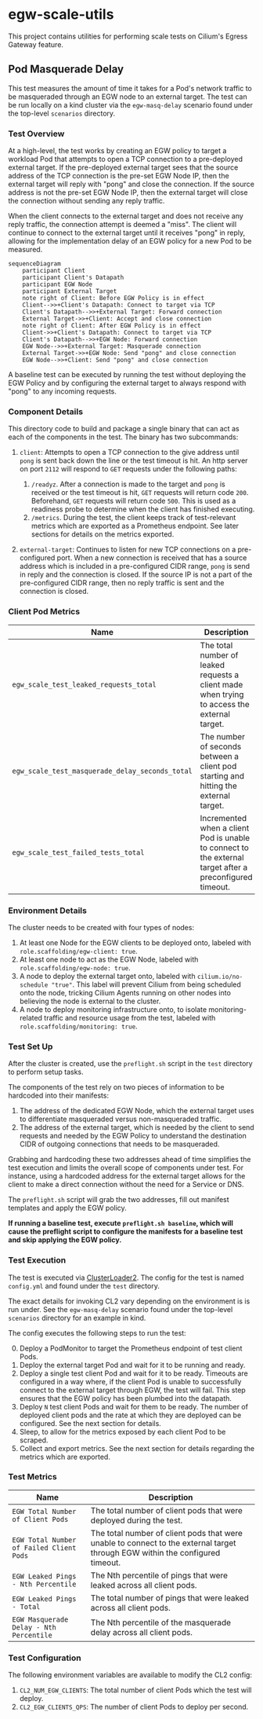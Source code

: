 # egw-scale-utils

This project contains utilities for performing scale tests on Cilium's Egress
Gateway feature.

## Pod Masquerade Delay

This test measures the amount of time it takes for a Pod's network traffic to
be masqueraded through an EGW node to an external target. The test can be run
locally on a kind cluster via the `egw-masq-delay` scenario found under the
top-level `scenarios` directory.

### Test Overview

At a high-level, the test works by creating an EGW policy to target a workload
Pod that attempts to open a TCP connection to a pre-deployed external target.
If the pre-deployed external target sees that the source address of the TCP
connection is the pre-set EGW Node IP, then the external target will reply
with "pong" and close the connection. If the source address is not the pre-set
EGW Node IP, then the external target will close the connection without sending
any reply traffic.

When the client connects to the external target and does not receive any reply
traffic, the connection attempt is deemed a "miss". The client will continue
to connect to the external target until it receives "pong" in reply, allowing
for the implementation delay of an EGW policy for a new Pod to be measured.

```mermaid
sequenceDiagram
    participant Client
    participant Client's Datapath
    participant EGW Node
    participant External Target
    note right of Client: Before EGW Policy is in effect
    Client-->>+Client's Datapath: Connect to target via TCP
    Client's Datapath-->>+External Target: Forward connection
    External Target->>+Client: Accept and close connection
    note right of Client: After EGW Policy is in effect
    Client->>+Client's Datapath: Connect to target via TCP
    Client's Datapath-->>+EGW Node: Forward connection
    EGW Node-->>+External Target: Masquerade connection
    External Target->>+EGW Node: Send "pong" and close connection
    EGW Node-->>+Client: Send "pong" and close connection
```

A baseline test can be executed by running the test without deploying the
EGW Policy and by configuring the external target to always respond with
"pong" to any incoming requests.

### Component Details

This directory code to build and package a single binary that can act as
each of the components in the test. The binary has two subcommands:

1. `client`: Attempts to open a TCP connection to the give address until
   `pong` is sent back down the line or the test timeout is hit. An http
   server on port `2112` will respond to `GET` requests under the following
   paths:

   1. `/readyz`. After a connection is made to the target and `pong` is
      received or the test timeout is hit, `GET` requests will return code
      `200`. Beforehand, `GET` requests will return code `500`. This is used
      as a readiness probe to determine when the client has finished executing.
   2. `/metrics`. During the test, the client keeps track of test-relevant
      metrics which are exported as a Prometheus endpoint. See later sections
      for details on the metrics exported.

2. `external-target`: Continues to listen for new TCP connections on a pre-
   configured port. When a new connection is received that has a source address
   which is included in a pre-configured CIDR range, `pong` is send in reply and
   the connection is closed. If the source IP is not a part of the pre-configured
   CIDR range, then no reply traffic is sent and the connection is closed.

### Client Pod Metrics

|Name|Description|
|---|---|
|`egw_scale_test_leaked_requests_total`|The total number of leaked requests a client made when trying to access the external target.|
|`egw_scale_test_masquerade_delay_seconds_total`|The number of seconds between a client pod starting and hitting the external target.|
|`egw_scale_test_failed_tests_total`|Incremented when a client Pod is unable to connect to the external target after a preconfigured timeout.|

### Environment Details

The cluster needs to be created with four types of nodes:

1. At least one Node for the EGW clients to be deployed onto, labeled with
   `role.scaffolding/egw-client: true`.
2. At least one node to act as the EGW Node, labeled with
   `role.scaffolding/egw-node: true`.
3. A node to deploy the external target onto, labeled with
   `cilium.io/no-schedule "true"`. This label will prevent Cilium from being
   scheduled onto the node, tricking Cilium Agents running on other nodes into
   believing the node is external to the cluster.
4. A node to deploy monitoring infrastructure onto, to isolate
   monitoring-related traffic and resource usage from the test, labeled
   with `role.scaffolding/monitoring: true`.

### Test Set Up

After the cluster is created, use the `preflight.sh` script in the `test`
directory to perform setup tasks.

The components of the test rely on two pieces of information to be hardcoded
into their manifests:

1. The address of the dedicated EGW Node, which the external target uses
   to differentiate masqueraded versus non-masqueraded traffic.
2. The address of the external target, which is needed by the client to send
   requests and needed by the EGW Policy to understand the destination CIDR
   of outgoing connections that needs to be masqueraded.

Grabbing and hardcoding these two addresses ahead of time simplifies the
test execution and limits the overall scope of components under test.
For instance, using a hardcoded address for the external target allows
for the client to make a direct connection without the need for a Service
or DNS.

The `preflight.sh` script will grab the two addresses, fill out manifest
templates and apply the EGW policy.

**If running a baseline test, execute `preflight.sh baseline`,
which will cause the preflight script to configure the manifests for a baseline
test and skip applying the EGW policy.**

### Test Execution

The test is executed via [ClusterLoader2](https://github.com/kubernetes/perf-tests/tree/master/clusterloader2).
The config for the test is named `config.yml` and found under the `test` directory.

The exact details for invoking CL2 vary depending on the environment is is run under.
See the `egw-masq-delay` scenario found under the top-level `scenarios` directory
for an example in kind.

The config executes the following steps to run the test:

0. Deploy a PodMonitor to target the Prometheus endpoint of test client Pods.
1. Deploy the external target Pod and wait for it to be running and ready.
2. Deploy a single test client Pod and wait for it to be ready. Timeouts are
   configured in a way where, if the client Pod is unable to successfully
   connect to the external target through EGW, the test will fail. This
   step ensures that the EGW policy has been plumbed into the datapath.
3. Deploy `N` test client Pods and wait for them to be ready. The number
   of deployed client pods and the rate at which they are deployed can be
   configured. See the next section for details.
4. Sleep, to allow for the metrics exposed by each client Pod to be scraped.
5. Collect and export metrics. See the next section for details regarding
   the metrics which are exported.

### Test Metrics

|Name|Description|
|---|---|
|`EGW Total Number of Client Pods`|The total number of client pods that were deployed during the test.|
|`EGW Total Number of Failed Client Pods`|The total number of client pods that were unable to connect to the external target through EGW within the configured timeout.|
|`EGW Leaked Pings - Nth Percentile`|The Nth percentile of pings that were leaked across all client pods.|
|`EGW Leaked Pings - Total`|The total number of pings that were leaked across all client pods.|
|`EGW Masquerade Delay - Nth Percentile`|The Nth percentile of the masquerade delay across all client pods.|

### Test Configuration

The following environment variables are available to modify the CL2 config:

1. `CL2_NUM_EGW_CLIENTS`: The total number of client Pods which the test will
   deploy.
2. `CL2_EGW_CLIENTS_QPS`: The number of client Pods to deploy per second.
